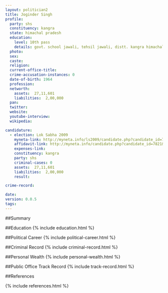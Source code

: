 ```yaml
---
layout: politician2
title: Joginder Singh
profile: 
  party: shs
  constituency: kangra
  state: himachal pradesh
  education: 
    level: 10th pass
    details: govt. school jawali, tehsil jawali, distt. kangra himachal pradesh in the year 1978
  photo: 
  sex: 
  caste: 
  religion: 
  current-office-title: 
  crime-accusation-instances: 0
  date-of-birth: 1964
  profession: 
  networth: 
    assets:  27,11,601
    liabilities:  2,00,000
  pan: 
  twitter: 
  website: 
  youtube-interview: 
  wikipedia: 

candidature: 
  - election: Lok Sabha 2009
    myneta-link: http://myneta.info/ls2009/candidate.php?candidate_id=7821
    affidavit-link: http://myneta.info/candidate.php?candidate_id=7821&scan=original
    expenses-link: 
    constituency: kangra 
    party: shs
    criminal-cases: 0
    assets:  27,11,601
    liabilities:  2,00,000
    result:  

crime-record: 

date: 
version: 0.0.5
tags: 
---
```

##Summary


##Education
{% include education.html %}


##Political Career
{% include political-career.html %}


##Criminal Record
{% include criminal-record.html %}


##Personal Wealth
{% include personal-wealth.html %}


##Public Office Track Record
{% include track-record.html %}


##References


{% include references.html %}